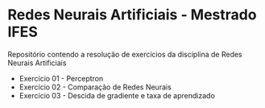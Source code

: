 # Redes Neurais Artificiais - Mestrado IFES
Repositório contendo a resolução de exercícios da disciplina de Redes Neurais Artificiais

- Exercício 01 - Perceptron
- Exercício 02 - Comparação de Redes Neurais
- Exercício 03 - Descida de gradiente e taxa de aprendizado
